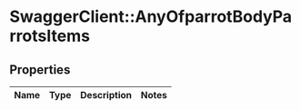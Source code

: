 # SwaggerClient::AnyOfparrotBodyParrotsItems

## Properties
Name | Type | Description | Notes
------------ | ------------- | ------------- | -------------

